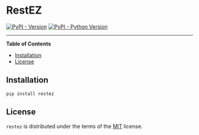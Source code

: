 # RestEZ

[![PyPI - Version](https://img.shields.io/pypi/v/restez.svg)](https://pypi.org/project/restez)
[![PyPI - Python Version](https://img.shields.io/pypi/pyversions/restez.svg)](https://pypi.org/project/restez)

-----

**Table of Contents**

- [Installation](#installation)
- [License](#license)

## Installation

```console
pip install restez
```

## License

`restez` is distributed under the terms of the [MIT](https://spdx.org/licenses/MIT.html) license.
